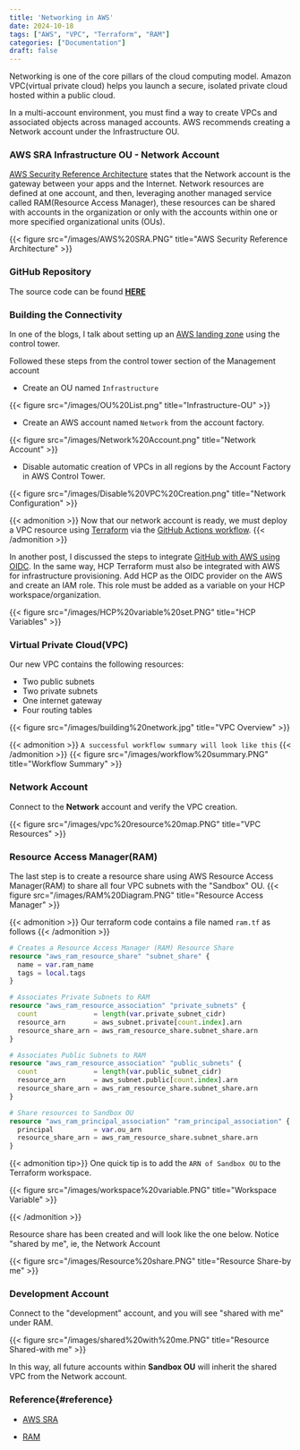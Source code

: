 ```yaml
---
title: 'Networking in AWS'
date: 2024-10-18
tags: ["AWS", "VPC", "Terraform", "RAM"]
categories: ["Documentation"]
draft: false
---
```


Networking is one of the core pillars of the cloud computing model. Amazon VPC(virtual private cloud) helps you launch a secure, isolated private cloud hosted within a public cloud.

In a multi-account environment, you must find a way to create VPCs and associated objects across managed accounts. AWS recommends creating a Network account under the Infrastructure OU.

### AWS SRA Infrastructure OU - Network Account
[AWS Security Reference Architecture](https://lnkd.in/dYvqm8Y5) states that the Network account is the gateway between your apps and the Internet. Network resources are defined at one account, and then, leveraging another managed service called RAM(Resource Access Manager), these resources can be shared with accounts in the organization or only with the accounts within one or more specified organizational units (OUs).

{{< figure src="/images/AWS%20SRA.PNG" title="AWS Security Reference Architecture" >}}


### GitHub Repository
The source code can be found **[HERE](https://github.com/anoopjayadharan/network)**

### Building the Connectivity
In one of the blogs, I talk about setting up an [AWS landing zone](https://www.linkedin.com/pulse/aws-landing-zone-anoop-jayadharan-oqg5f?trk=public_post_feed-article-content) using the control tower.

Followed these steps from the control tower section of the Management account

- Create an OU named `Infrastructure`

{{< figure src="/images/OU%20List.png" title="Infrastructure-OU" >}}


- Create an AWS account named `Network` from the account factory.

{{< figure src="/images/Network%20Account.png" title="Network Account" >}}


- Disable automatic creation of VPCs in all regions by the Account Factory in AWS Control Tower.

{{< figure src="/images/Disable%20VPC%20Creation.png" title="Network Configuration" >}}


{{< admonition >}}
Now that our network account is ready, we must deploy a VPC resource using [Terraform](https://github.com/anoopjayadharan/network) via the [GitHub Actions workflow](https://github.com/anoopjayadharan/network/blob/main/.github/workflows/network.yml). 
{{< /admonition >}}

In another post, I discussed the steps to integrate [GitHub with AWS using OIDC](https://www.linkedin.com/pulse/oidc-integration-between-github-aws-anoop-jayadharan-ys2uf/?trackingId=69sxrTdmRiiz%2BJQ%2FRjvI%2Bw%3D%3D). In the same way, HCP Terraform must also be integrated with AWS for infrastructure provisioning. Add HCP as the OIDC provider on the AWS and create an IAM role. This role must be added as a variable on your HCP workspace/organization. 

{{< figure src="/images/HCP%20variable%20set.PNG" title="HCP Variables" >}}


### Virtual Private Cloud(VPC)
Our new VPC contains the following resources:

- Two public subnets
- Two private subnets
- One internet gateway
- Four routing tables

{{< figure src="/images/building%20network.jpg" title="VPC Overview" >}}


{{< admonition >}}
`A successful workflow summary will look like this`
{{< /admonition >}}
{{< figure src="/images/workflow%20summary.PNG" title="Workflow Summary" >}}

### Network Account
Connect to the **Network** account and verify the VPC creation.

{{< figure src="/images/vpc%20resource%20map.PNG" title="VPC Resources" >}}

### Resource Access Manager(RAM)
The last step is to create a resource share using AWS Resource Access Manager(RAM) to share all four VPC subnets with the "Sandbox" OU.
{{< figure src="/images/RAM%20Diagram.PNG" title="Resource Access Manager" >}}

{{< admonition >}}
Our terraform code contains a file named `ram.tf` as follows
{{< /admonition >}}

```terraform
# Creates a Resource Access Manager (RAM) Resource Share
resource "aws_ram_resource_share" "subnet_share" {
  name = var.ram_name
  tags = local.tags
}

# Associates Private Subnets to RAM
resource "aws_ram_resource_association" "private_subnets" {
  count              = length(var.private_subnet_cidr)
  resource_arn       = aws_subnet.private[count.index].arn
  resource_share_arn = aws_ram_resource_share.subnet_share.arn
}

# Associates Public Subnets to RAM
resource "aws_ram_resource_association" "public_subnets" {
  count              = length(var.public_subnet_cidr)
  resource_arn       = aws_subnet.public[count.index].arn
  resource_share_arn = aws_ram_resource_share.subnet_share.arn
}

# Share resources to Sandbox OU
resource "aws_ram_principal_association" "ram_principal_association" {
  principal          = var.ou_arn
  resource_share_arn = aws_ram_resource_share.subnet_share.arn
}
```
{{< admonition tip>}}
One quick tip is to add the `ARN of Sandbox OU` to the Terraform workspace.

{{< figure src="/images/workspace%20variable.PNG" title="Workspace Variable" >}}

{{< /admonition >}}

Resource share has been created and will look like the one below. Notice "shared by me", ie, the Network Account

{{< figure src="/images/Resource%20share.PNG" title="Resource Share-by me" >}}

### Development Account
Connect to the "development" account, and you will see "shared with me" under RAM.

{{< figure src="/images/shared%20with%20me.PNG" title="Resource Shared-with me" >}}

In this way, all future accounts within **Sandbox OU** will inherit the shared VPC from the Network account. 

### Reference{#reference}

- [AWS SRA](https://docs.aws.amazon.com/prescriptive-guidance/latest/security-reference-architecture/network.html)

- [RAM](https://docs.aws.amazon.com/ram/latest/userguide/getting-started-sharing.html#getting-started-sharing-orgs)